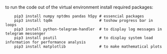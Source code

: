 
to run the code out of the virtual environment install required packages:

```shell
    pip3 install numpy nptdms pandas h5py # essencial packages
    pip3 install tqdm                     # toshow progress bar in loops
    pip3 install python-telegram-handler  # to display log messages in telegram messenger
    pip3 install psutil                   # to display system load information for performance analysis
    pip3 install matplotlib               # to make mathematical plots
```

